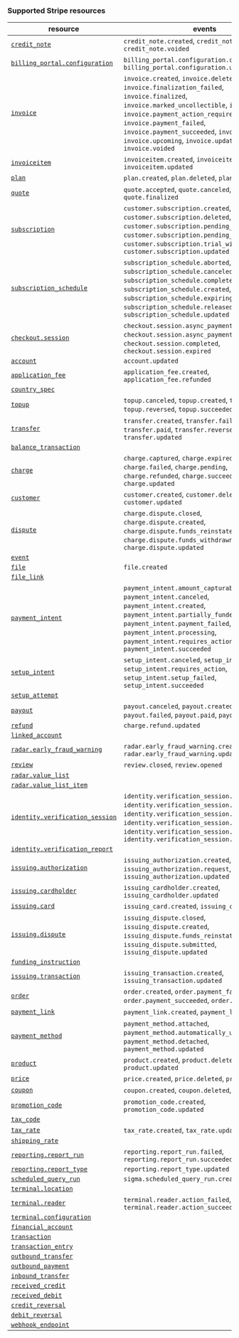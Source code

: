 ### Supported Stripe resources

| resource            | events  |
|-----------------|---------|
| [`credit_note`](https://stripe.com/docs/api/credit_notes) | `credit_note.created`, `credit_note.updated`, `credit_note.voided` |
| [`billing_portal.configuration`](https://stripe.com/docs/api/customer_portal/configuration) | `billing_portal.configuration.created`, `billing_portal.configuration.updated` |
| [`invoice`](https://stripe.com/docs/api/invoices) | `invoice.created`, `invoice.deleted`, `invoice.finalization_failed`, `invoice.finalized`, `invoice.marked_uncollectible`, `invoice.paid`, `invoice.payment_action_required`, `invoice.payment_failed`, `invoice.payment_succeeded`, `invoice.sent`, `invoice.upcoming`, `invoice.updated`, `invoice.voided` |
| [`invoiceitem`](https://stripe.com/docs/api/invoiceitems) | `invoiceitem.created`, `invoiceitem.deleted`, `invoiceitem.updated` |
| [`plan`](https://stripe.com/docs/api/plans) | `plan.created`, `plan.deleted`, `plan.updated` |
| [`quote`](https://stripe.com/docs/api/quotes) | `quote.accepted`, `quote.canceled`, `quote.created`, `quote.finalized` |
| [`subscription`](https://stripe.com/docs/api/subscriptions) | `customer.subscription.created`, `customer.subscription.deleted`, `customer.subscription.pending_update_applied`, `customer.subscription.pending_update_expired`, `customer.subscription.trial_will_end`, `customer.subscription.updated` |
| [`subscription_schedule`](https://stripe.com/docs/api/subscription_schedules) | `subscription_schedule.aborted`, `subscription_schedule.canceled`, `subscription_schedule.completed`, `subscription_schedule.created`, `subscription_schedule.expiring`, `subscription_schedule.released`, `subscription_schedule.updated` |
| [`checkout.session`](https://stripe.com/docs/api/checkout/sessions) | `checkout.session.async_payment_failed`, `checkout.session.async_payment_succeeded`, `checkout.session.completed`, `checkout.session.expired` |
| [`account`](https://stripe.com/docs/api/accounts) | `account.updated` |
| [`application_fee`](https://stripe.com/docs/api/application_fees) | `application_fee.created`, `application_fee.refunded` |
| [`country_spec`](https://stripe.com/docs/api/country_specs) | |
| [`topup`](https://stripe.com/docs/api/topups) | `topup.canceled`, `topup.created`, `topup.failed`, `topup.reversed`, `topup.succeeded` |
| [`transfer`](https://stripe.com/docs/api/transfers) | `transfer.created`, `transfer.failed`, `transfer.paid`, `transfer.reversed`, `transfer.updated` |
| [`balance_transaction`](https://stripe.com/docs/api/balance_transactions) | |
| [`charge`](https://stripe.com/docs/api/charges) | `charge.captured`, `charge.expired`, `charge.failed`, `charge.pending`, `charge.refunded`, `charge.succeeded`, `charge.updated` |
| [`customer`](https://stripe.com/docs/api/customers) | `customer.created`, `customer.deleted`, `customer.updated` |
| [`dispute`](https://stripe.com/docs/api/disputes) | `charge.dispute.closed`, `charge.dispute.created`, `charge.dispute.funds_reinstated`, `charge.dispute.funds_withdrawn`, `charge.dispute.updated` |
| [`event`](https://stripe.com/docs/api/events) | |
| [`file`](https://stripe.com/docs/api/files) | `file.created` |
| [`file_link`](https://stripe.com/docs/api/file_links) | |
| [`payment_intent`](https://stripe.com/docs/api/payment_intents) | `payment_intent.amount_capturable_updated`, `payment_intent.canceled`, `payment_intent.created`, `payment_intent.partially_funded`, `payment_intent.payment_failed`, `payment_intent.processing`, `payment_intent.requires_action`, `payment_intent.succeeded` |
| [`setup_intent`](https://stripe.com/docs/api/setup_intents) | `setup_intent.canceled`, `setup_intent.created`, `setup_intent.requires_action`, `setup_intent.setup_failed`, `setup_intent.succeeded` |
| [`setup_attempt`](https://stripe.com/docs/api/setup_attempts) | |
| [`payout`](https://stripe.com/docs/api/payouts) | `payout.canceled`, `payout.created`, `payout.failed`, `payout.paid`, `payout.updated` |
| [`refund`](https://stripe.com/docs/api/refunds) | `charge.refund.updated` |
| [`linked_account`](https://stripe.com/docs/api/financial_connections) | |
| [`radar.early_fraud_warning`](https://stripe.com/docs/api/radar/early_fraud_warnings) | `radar.early_fraud_warning.created`, `radar.early_fraud_warning.updated` |
| [`review`](https://stripe.com/docs/api/radar/reviews) | `review.closed`, `review.opened` |
| [`radar.value_list`](https://stripe.com/docs/api/radar/value_lists) | |
| [`radar.value_list_item`](https://stripe.com/docs/api/radar/value_list_items) | |
| [`identity.verification_session`](https://stripe.com/docs/api/identity/verification_sessions) | `identity.verification_session.canceled`, `identity.verification_session.created`, `identity.verification_session.processing`, `identity.verification_session.redacted`, `identity.verification_session.requires_input`, `identity.verification_session.verified` |
| [`identity.verification_report`](https://stripe.com/docs/api/identity/verification_reports) | |
| [`issuing.authorization`](https://stripe.com/docs/api/issuing/authorizations) | `issuing_authorization.created`, `issuing_authorization.request`, `issuing_authorization.updated` |
| [`issuing.cardholder`](https://stripe.com/docs/api/issuing/cardholders) | `issuing_cardholder.created`, `issuing_cardholder.updated` |
| [`issuing.card`](https://stripe.com/docs/api/issuing/cards) | `issuing_card.created`, `issuing_card.updated` |
| [`issuing.dispute`](https://stripe.com/docs/api/issuing/disputes) | `issuing_dispute.closed`, `issuing_dispute.created`, `issuing_dispute.funds_reinstated`, `issuing_dispute.submitted`, `issuing_dispute.updated` |
| [`funding_instruction`](https://stripe.com/docs/api/issuing/funding_instructions) | |
| [`issuing.transaction`](https://stripe.com/docs/api/issuing/transactions) | `issuing_transaction.created`, `issuing_transaction.updated` |
| [`order`](https://stripe.com/docs/api/orders_v2) | `order.created`, `order.payment_failed`, `order.payment_succeeded`, `order.updated` |
| [`payment_link`](https://stripe.com/docs/api/payment_links) | `payment_link.created`, `payment_link.updated` |
| [`payment_method`](https://stripe.com/docs/api/payment_methods) | `payment_method.attached`, `payment_method.automatically_updated`, `payment_method.detached`, `payment_method.updated` |
| [`product`](https://stripe.com/docs/api/products) | `product.created`, `product.deleted`, `product.updated` |
| [`price`](https://stripe.com/docs/api/prices) | `price.created`, `price.deleted`, `price.updated` |
| [`coupon`](https://stripe.com/docs/api/coupons) | `coupon.created`, `coupon.deleted`, `coupon.updated` |
| [`promotion_code`](https://stripe.com/docs/api/promotion_codes) | `promotion_code.created`, `promotion_code.updated` |
| [`tax_code`](https://stripe.com/docs/api/tax_codes) | |
| [`tax_rate`](https://stripe.com/docs/api/tax_rates) | `tax_rate.created`, `tax_rate.updated` |
| [`shipping_rate`](https://stripe.com/docs/api/shipping_rates) | |
| [`reporting.report_run`](https://stripe.com/docs/api/reporting/report_run) | `reporting.report_run.failed`, `reporting.report_run.succeeded` |
| [`reporting.report_type`](https://stripe.com/docs/api/reporting/report_type) | `reporting.report_type.updated` |
| [`scheduled_query_run`](https://stripe.com/docs/api/sigma/scheduled_queries) | `sigma.scheduled_query_run.created` |
| [`terminal.location`](https://stripe.com/docs/api/terminal/locations) | |
| [`terminal.reader`](https://stripe.com/docs/api/terminal/readers) | `terminal.reader.action_failed`, `terminal.reader.action_succeeded` |
| [`terminal.configuration`](https://stripe.com/docs/api/terminal/configuration) | |
| [`financial_account`](https://stripe.com/docs/api/treasury/financial_accounts) | |
| [`transaction`](https://stripe.com/docs/api/treasury/transactions) | |
| [`transaction_entry`](https://stripe.com/docs/api/treasury/transaction_entries) | |
| [`outbound_transfer`](https://stripe.com/docs/api/treasury/outbound_transfers) | |
| [`outbound_payment`](https://stripe.com/docs/api/treasury/outbound_payments) | |
| [`inbound_transfer`](https://stripe.com/docs/api/treasury/inbound_transfers) | |
| [`received_credit`](https://stripe.com/docs/api/treasury/received_credits) | |
| [`received_debit`](https://stripe.com/docs/api/treasury/received_debits) | |
| [`credit_reversal`](https://stripe.com/docs/api/treasury/credit_reversals) | |
| [`debit_reversal`](https://stripe.com/docs/api/treasury/debit_reversals) | |
| [`webhook_endpoint`](https://stripe.com/docs/api/webhook_endpoints) | |